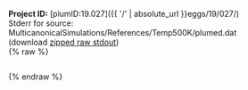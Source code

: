 **Project ID:** [plumID:19.027]({{ '/' | absolute_url }}eggs/19/027/)  
Stderr for source:  MulticanonicalSimulations/References/Temp500K/plumed.dat   
(download [zipped raw stdout](plumed.dat.plumed_master.stdout.txt.zip))  
{% raw %}
<pre>
</pre>
{% endraw %}
